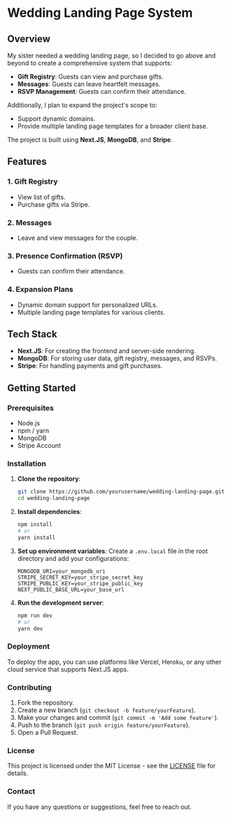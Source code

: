 # Wedding Landing Page System

## Overview

My sister needed a wedding landing page, so I decided to go above and beyond to create a comprehensive system that supports:
- **Gift Registry**: Guests can view and purchase gifts.
- **Messages**: Guests can leave heartfelt messages.
- **RSVP Management**: Guests can confirm their attendance.

Additionally, I plan to expand the project's scope to:
- Support dynamic domains.
- Provide multiple landing page templates for a broader client base.

The project is built using **Next.JS**, **MongoDB**, and **Stripe**.

## Features

### 1. Gift Registry
- View list of gifts.
- Purchase gifts via Stripe.

### 2. Messages
- Leave and view messages for the couple.

### 3. Presence Confirmation (RSVP)
- Guests can confirm their attendance.

### 4. Expansion Plans
- Dynamic domain support for personalized URLs.
- Multiple landing page templates for various clients.

## Tech Stack

- **Next.JS**: For creating the frontend and server-side rendering.
- **MongoDB**: For storing user data, gift registry, messages, and RSVPs.
- **Stripe**: For handling payments and gift purchases.

## Getting Started

### Prerequisites

- Node.js
- npm / yarn
- MongoDB
- Stripe Account

### Installation

1. **Clone the repository**:
    ```bash
    git clone https://github.com/yourusername/wedding-landing-page.git
    cd wedding-landing-page
    ```

2. **Install dependencies**:
    ```bash
    npm install
    # or
    yarn install
    ```

3. **Set up environment variables**:
    Create a `.env.local` file in the root directory and add your configurations:
    ```plaintext
    MONGODB_URI=your_mongodb_uri
    STRIPE_SECRET_KEY=your_stripe_secret_key
    STRIPE_PUBLIC_KEY=your_stripe_public_key
    NEXT_PUBLIC_BASE_URL=your_base_url
    ```

4. **Run the development server**:
    ```bash
    npm run dev
    # or
    yarn dev
    ```

### Deployment

To deploy the app, you can use platforms like Vercel, Heroku, or any other cloud service that supports Next.JS apps.

### Contributing

1. Fork the repository.
2. Create a new branch (`git checkout -b feature/yourFeature`).
3. Make your changes and commit (`git commit -m 'Add some feature'`).
4. Push to the branch (`git push origin feature/yourFeature`).
5. Open a Pull Request.

### License

This project is licensed under the MIT License - see the [LICENSE](LICENSE) file for details.

### Contact

If you have any questions or suggestions, feel free to reach out.
